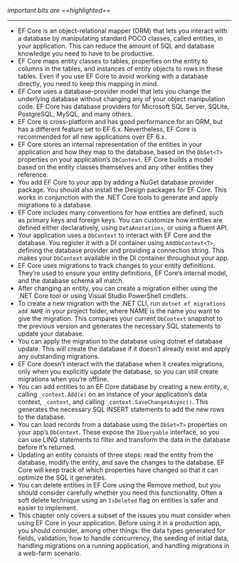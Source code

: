 *important bits are ==highlighted==*

---

- EF Core is an object-relational mapper (ORM) that lets you interact with a database by manipulating standard POCO classes, called entities, in your application. This can reduce the amount of SQL and database knowledge you need to have to be productive.
- EF Core maps entity classes to tables, properties on the entity to columns in the tables, and instances of entity objects to rows in these tables. Even if you use EF Core to avoid working with a database directly, you need to keep this mapping in mind.
- EF Core uses a database-provider model that lets you change the underlying database without changing any of your object manipulation code. EF Core has database providers for Microsoft SQL Server, SQLite, PostgreSQL, MySQL, and many others.
- EF Core is cross-platform and has good performance for an ORM, but has a different feature set to EF 6.x. Nevertheless, EF Core is recommended for all new applications over EF 6.x.
- EF Core stores an internal representation of the entities in your application and how they map to the database, based on the `DbSet<T>` properties on your application’s `DbContext`. EF Core builds a model based on the entity classes themselves and any other entities they reference.
- You add EF Core to your app by adding a NuGet database provider package. You should also install the Design packages for EF Core. This works in conjunction with the .NET Core tools to generate and apply migrations to a database.
- EF Core includes many conventions for how entities are defined, such as primary keys and foreign keys. You can customize how entities are defined either declaratively, using `DataAnotations`, or using a fluent API.
- Your application uses a `DbContext` to interact with EF Core and the database. You register it with a DI container using `AddDbContext<T>`, defining the database provider and providing a connection string. This makes your `DbContext` available in the DI container throughout your app.
- EF Core uses migrations to track changes to your entity definitions. They’re used to ensure your entity definitions, EF Core’s internal model, and the database schema all match.
- After changing an entity, you can create a migration either using the .NET Core tool or using Visual Studio PowerShell cmdlets.
- To create a new migration with the .NET CLI, run `dotnet ef migrations add NAME` in your project folder, where NAME is the name you want to give the migration. This compares your current `DbContext` snapshot to the previous version and generates the necessary SQL statements to update your database.
- You can apply the migration to the database using dotnet ef database update. This will create the database if it doesn’t already exist and apply any outstanding migrations.
- EF Core doesn’t interact with the database when it creates migrations, only when you explicitly update the database, so you can still create migrations when you’re offline.
- You can add entities to an EF Core database by creating a new entity, e, calling `_context.Add(e)` on an instance of your application’s data context, `_context`, and calling `_context.SaveChangesAsync()`. This generates the necessary SQL INSERT statements to add the new rows to the database.
- You can load records from a database using the `DbSet<T>` properties on your app’s `DbContext`. These expose the `IQueryable` interface, so you can use LINQ statements to filter and transform the data in the database before it’s returned.
- Updating an entity consists of three steps: read the entity from the database, modify the entity, and save the changes to the database. EF Core will keep track of which properties have changed so that it can optimize the SQL it generates.
- You can delete entities in EF Core using the Remove method, but you should consider carefully whether you need this functionality. Often a soft delete technique using an `IsDeleted` flag on entities is safer and easier to implement.
- This chapter only covers a subset of the issues you must consider when using EF Core in your application. Before using it in a production app, you should consider, among other things: the data types generated for fields, validation, how to handle concurrency, the seeding of initial data, handling migrations on a running application, and handling migrations in a web-farm scenario.